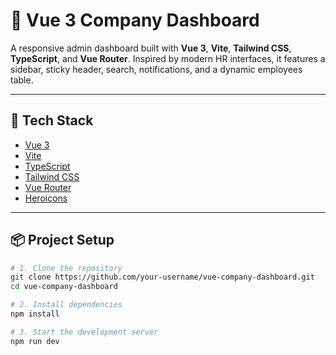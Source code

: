 # 🏢 Vue 3 Company Dashboard

A responsive admin dashboard built with **Vue 3**, **Vite**, **Tailwind CSS**, **TypeScript**, and **Vue Router**. Inspired by modern HR interfaces, it features a sidebar, sticky header, search, notifications, and a dynamic employees table.

---

## 🚀 Tech Stack

- [Vue 3](https://vuejs.org/)
- [Vite](https://vitejs.dev/)
- [TypeScript](https://www.typescriptlang.org/)
- [Tailwind CSS](https://tailwindcss.com/)
- [Vue Router](https://router.vuejs.org/)
- [Heroicons](https://heroicons.com/)

---

## 📦 Project Setup

```bash
# 1. Clone the repository
git clone https://github.com/your-username/vue-company-dashboard.git
cd vue-company-dashboard

# 2. Install dependencies
npm install

# 3. Start the development server
npm run dev
